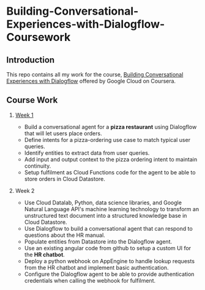 # Building-Conversational-Experiences-with-Dialogflow-Coursework


## Introduction
This repo contains all my work for the course, [Building Conversational Experiences with Dialogflow](https://www.coursera.org/learn/conversational-experiences-dialogflow?skipBrowseRedirect=true) offered by Google Cloud on Coursera.


## Course Work

1. [Week 1](https://github.com/urvi367/Building-Conversational-Experiences-with-Dialogflow-CourseWork/blob/master/PizzaBot.zip)
    - Build a conversational agent for a **pizza restaurant** using Dialogflow that will let users place orders.
    - Define intents for a pizza-ordering use case to match typical user queries.
    - Identify entities to extract data from user queries.
    - Add input and output context to the pizza ordering intent to maintain continuity.
    - Setup fulfilment as Cloud Functions code for the agent to be able to store orders in Cloud Datastore.
    
2. Week 2
    - Use Cloud Datalab, Python, data science libraries, and Google Natural Language API's machine learning technology to transform an unstructured text document into a structured knowledge base in Cloud Datastore.
    - Use Dialogflow to build a conversational agent that can respond to questions about the HR manual.
    - Populate entities from Datastore into the Dialogflow agent.
    - Use an existing angular code from github to setup a custom UI for the **HR chatbot**.
    - Deploy a python webhook on AppEngine to handle lookup requests from the HR chatbot and implement basic authentication.
    - Configure the Dialogflow agent to be able to provide authentication credentials when calling the webhook for fulfilment.
  
